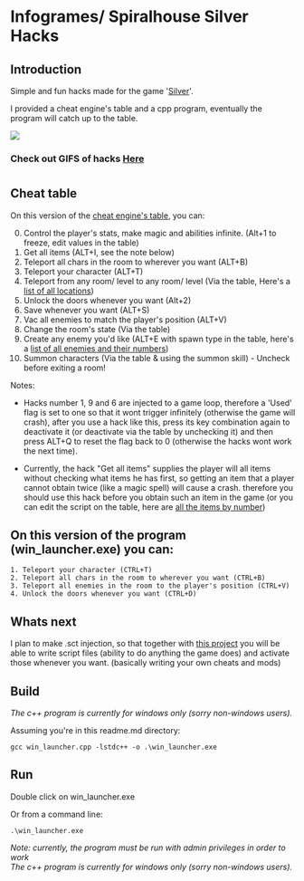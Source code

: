 
# Infogrames/ Spiralhouse Silver Hacks

## Introduction
Simple and fun hacks made for the game '[Silver](https://en.wikipedia.org/wiki/Silver_(video_game))'.

I provided a cheat engine's table and a cpp program, eventually the program will catch up to the table.



<img src="./examples/grand_fuge_edit.gif" />

### Check out GIFS of hacks [Here](./examples/examples.md)

#

## Cheat table
On this version of the [cheat engine's table](./cheat-tables/silver_hacks.CT), you can:

0. Control the player's stats, make magic and abilities infinite. (Alt+1 to freeze, edit values in the table)
1. Get all items (ALT+I, see the note below)
2. Teleport all chars in the room to wherever you want (ALT+B)
3. Teleport your character (ALT+T)
4. Teleport from any room/ level to any room/ level (Via the table, Here's a [list of all locations](./levels.md))
5. Unlock the doors whenever you want (Alt+2)
6. Save whenever you want (ALT+S)
7. Vac all enemies to match the player's position (ALT+V)
8. Change the room's state (Via the table)
9. Create any enemy you'd like (ALT+E with spawn type in the table, here's a [list of all enemies and their numbers](https://github.com/nadavshemesh/silver-reversing-sct/wiki/Enemies-catalog))
10. Summon characters (Via the table & using the summon skill) - Uncheck before exiting a room!

Notes:
* Hacks number 1, 9 and 6 are injected to a game loop, therefore a 'Used' flag is set to one so that it wont trigger infinitely (otherwise the game will crash), after you use a hack like this, press its key combination again to deactivate it (or deactivate via the table by unchecking it) and then press ALT+Q to reset the flag back to 0 (otherwise the hacks wont work the next time).

* Currently, the hack "Get all items" supplies the player will all items without checking what items he has first, so getting an item that a player cannot obtain twice (like a magic spell) will cause a crash. therefore you should use this hack before you obtain such an item in the game (or you can edit the script on the table, here are [all the items by number](https://github.com/nadavshemesh/silver-reversing-sct/blob/master/docs/catalog/items.md))
    

## On this version of the program (win_launcher.exe) you can:
    1. Teleport your character (CTRL+T)
    2. Teleport all chars in the room to wherever you want (CTRL+B)
    3. Teleport all enemies in the room to the player's position (CTRL+V)
    4. Unlock the doors whenever you want (CTRL+D)

## Whats next
I plan to make .sct injection, so that together with [this project](https://github.com/nadavshemesh/silver-reversing-sct) you will be able to write script files (ability to do anything the game does) and activate those whenever you want. (basically writing your own cheats and mods)

## Build
_The c++ program is currently for windows only (sorry non-windows users)._

Assuming you're in this readme.md directory:
```
gcc win_launcher.cpp -lstdc++ -o .\win_launcher.exe
```

## Run
Double click on win_launcher.exe

Or from a command line:
```
.\win_launcher.exe
```

_Note: currently, the program must be run with admin privileges in order to work \
    The c++ program is currently for windows only (sorry non-windows users)._